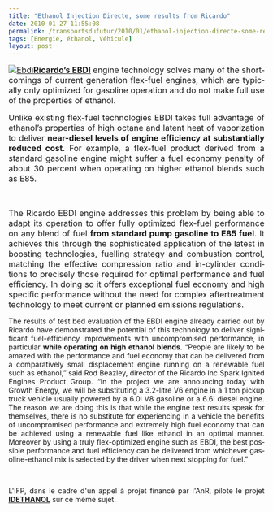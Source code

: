 ```yaml
---
title: "Ethanol Injection Directe, some results from Ricardo"
date: 2010-01-27 11:55:08
permalink: /transportsdufutur/2010/01/ethanol-injection-directe-some-results-from-ricardo.html
tags: [Energie, éthanol, Véhicule]
layout: post
---
```


<p align="justify" class="MsoNormal"><span lang="EN-GB"><font size="3"><a href="https://gabrielplassat.github.io/transportsdufutur/wp-content/uploads/sites/6/old/6a0120a66d2ad4970b0120a81687ef970b-pi.jpg" rel="lightbox"><img alt="Ebdi" border="0" class="asset asset-image at-xid-6a0120a66d2ad4970b0120a81687ef970b " src="/wp-content/uploads/sites/6/old/6a0120a66d2ad4970b0120a81687ef970b-500pi.jpg" title="Ebdi" /></a><strong><span style="text-decoration: underline"><a href="http://www.typepad.com/site/blogs/6a0120a66d2ad4970b0128756e7ed4970c/post/compose" target="_blank">Ricardo’s EBDI</a></span></strong> engine technology solves many of the shortcomings of current generation flex-fuel engines, which are typically only optimized for gasoline operation and do not make full use of the properties of ethanol. </font></span></p> <p align="justify" class="MsoNormal"><span lang="EN-GB"><font size="3"></font></span></p> <p align="justify" class="MsoNormal"><span lang="EN-GB"><font size="3">Unlike existing flex-fuel technologies EBDI takes full advantage of ethanol’s properties of high octane and latent heat of vaporization to deliver <strong>near-diesel levels of engine efficiency at substantially reduced cost</strong>. For example, a flex-fuel product derived from a standard gasoline engine might suffer a fuel economy penalty of about 30 percent when operating on higher ethanol blends such as E85. </font></span></p> <p align="justify" class="MsoNormal"><span lang="EN-GB"><font size="3">  </font></span></p>   <!--more-->  <p align="justify" class="MsoNormal"><span lang="EN-GB"><font size="3">The Ricardo EBDI engine addresses this problem by being able to adapt its operation to offer fully optimized flex-fuel performance on any blend of fuel <strong>from standard pump gasoline to E85 fuel</strong>. It achieves this through the sophisticated application of the latest in boosting technologies, fuelling strategy and combustion control, matching the effective compression ratio and in-cylinder conditions to precisely those required for optimal performance and fuel efficiency. In doing so it offers exceptional fuel economy and high specific performance without the need for complex aftertreatment technology to meet current or planned emissions regulations. </font></span></p> <p align="justify" class="MsoNormal"><span lang="EN-GB"><font size="3"></font></span></p> <p align="justify" class="MsoNormal"><span lang="EN-GB">The results of test bed evaluation of the EBDI engine already carried out by Ricardo have demonstrated the potential of this technology to deliver significant fuel-efficiency improvements with uncompromised performance, in particular <strong>while operating on high ethanol blends</strong>. “People are likely to be amazed with the performance and fuel economy that can be delivered from a comparatively small displacement engine running on a renewable fuel such as ethanol,” said Rod Beazley, director of the Ricardo Inc Spark Ignited Engines Product Group. “In the project we are announcing today with Growth Energy, we will be substituting a 3.2-litre V6 engine in a 1 ton pickup truck vehicle usually powered by a 6.0l V8 gasoline or a 6.6l diesel engine. The reason we are doing this is that while the engine test results speak for themselves, there is no substitute for experiencing in a vehicle the benefits of uncompromised performance and extremely high fuel economy that can be achieved using a renewable fuel like ethanol in an optimal manner. Moreover by using a truly flex-optimized engine such as EBDI, the best possible performance and fuel efficiency can be delivered from whichever gasoline-ethanol mix is selected by the driver when next stopping for fuel.”</span></p> <p align="justify" class="MsoNormal"><span lang="EN-GB"></span> </p> <p align="justify" class="MsoNormal"><span lang="EN-GB">L'IFP, dans le cadre d'un appel à projet financé par l'AnR, pilote le projet <strong><a href="https://gabrielplassat.github.io/transportsdufutur/wp-content/uploads/sites/6/2010/01/PREDIT-VPE-resumes-2007.pdf" target="_blank">IDETHANOL</a></strong> sur ce même sujet.</span></p> <p></p>
